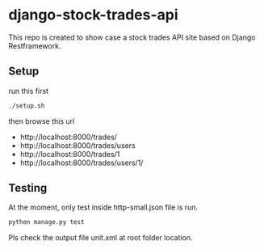 # django-stock-trades-api

This repo is created to show case a stock trades API site based on Django Restframework.

## Setup

run this first

```sh
./setup.sh
```

then browse this url

- http://localhost:8000/trades/
- http://localhost:8000/trades/users
- http://localhost:8000/trades/1
- http://localhost:8000/trades/users/1/


## Testing
At the moment, only test inside http-small.json file is run.

```sh
python manage.py test
```

Pls check the output file unit.xml at root folder location.



